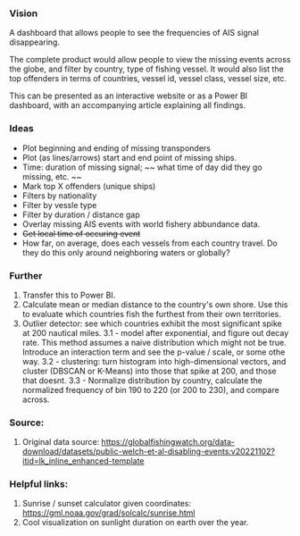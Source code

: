 ### Vision
A dashboard that allows people to see the frequencies of AIS signal disappearing. 

The complete product would allow people to view the missing events across the globe, and filter by country, type of fishing vessel. It would also list the top offenders in terms of countries, vessel id, vessel class, vessel size, etc. 

This can be presented as an interactive website or as a Power BI dashboard, with an accompanying article explaining all findings. 

### Ideas
- Plot beginning and ending of missing transponders
- Plot (as lines/arrows) start and end point of missing ships. 
- Time: duration of missing signal; ~~ what time of day did they go missing, etc. ~~
- Mark top X offenders (unique ships)
- Filters by nationality
- Filter by vessle type
- Filter by duration / distance gap
- Overlay missing AIS events with world fishery abbundance data. 
- ~~Get local time of occuring event~~
- How far, on average, does each vessels from each country travel. Do they do this only around neighboring waters or globally? 


### Further
1. Transfer this to Power BI. 
2. Calculate mean or median distance to the country's own shore. Use this to evaluate which countries fish the furthest from their own territories. 
3. Outlier detector: see which countries exhibit the most significant spike at 200 nautical miles. 
3.1 - model after exponential, and figure out decay rate. This method assumes a naive distribution which might not be true. Introduce an interaction term and see the p-value / scale, or some othe way. 
3.2 - clustering: turn histogram into high-dimensional vectors, and cluster (DBSCAN or K-Means) into those that spike at 200, and those that doesnt. 
3.3 - Normalize distribution by country, calculate the normalized frequency of bin  190 to 220 (or 200 to 230), and compare across. 

### Source:
1. Original data source: https://globalfishingwatch.org/data-download/datasets/public-welch-et-al-disabling-events:v20221102?itid=lk_inline_enhanced-template


### Helpful links:
1. Sunrise / sunset calculator given coordinates: https://gml.noaa.gov/grad/solcalc/sunrise.html
2. Cool visualization on sunlight duration on earth over the year. 
